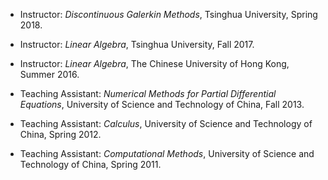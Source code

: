 - Instructor: _Discontinuous Galerkin Methods_, Tsinghua University, Spring 2018.

- Instructor: _Linear Algebra_, Tsinghua University, Fall 2017.

- Instructor: _Linear Algebra_, The Chinese University of Hong Kong, Summer 2016.

- Teaching Assistant: _Numerical Methods for Partial Differential Equations_, University of Science and Technology of China, Fall 2013.

- Teaching Assistant: _Calculus_, University of Science and Technology of China, Spring 2012.

- Teaching Assistant: _Computational Methods_, University of Science and Technology of China, Spring 2011.












